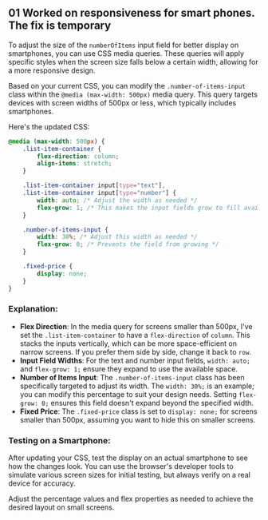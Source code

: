 ## 01 Worked on responsiveness for smart phones. The fix is temporary
To adjust the size of the `numberOfItems` input field for better display on smartphones, you can use CSS media queries. These queries will apply specific styles when the screen size falls below a certain width, allowing for a more responsive design.

Based on your current CSS, you can modify the `.number-of-items-input` class within the `@media (max-width: 500px)` media query. This query targets devices with screen widths of 500px or less, which typically includes smartphones.

Here's the updated CSS:

```css
@media (max-width: 500px) {
    .list-item-container {
        flex-direction: column;
        align-items: stretch;
    }

    .list-item-container input[type="text"],
    .list-item-container input[type="number"] {
        width: auto; /* Adjust the width as needed */
        flex-grow: 1; /* This makes the input fields grow to fill available space */
    }

    .number-of-items-input {
        width: 30%; /* Adjust this width as needed */
        flex-grow: 0; /* Prevents the field from growing */
    }

    .fixed-price {
        display: none;
    }
}
```

### Explanation:

- **Flex Direction**: In the media query for screens smaller than 500px, I've set the `.list-item-container` to have a `flex-direction` of `column`. This stacks the inputs vertically, which can be more space-efficient on narrow screens. If you prefer them side by side, change it back to `row`.
- **Input Field Widths**: For the text and number input fields, `width: auto;` and `flex-grow: 1;` ensure they expand to use the available space.
- **Number of Items Input**: The `.number-of-items-input` class has been specifically targeted to adjust its width. The `width: 30%;` is an example; you can modify this percentage to suit your design needs. Setting `flex-grow: 0;` ensures this field doesn't expand beyond the specified width.
- **Fixed Price**: The `.fixed-price` class is set to `display: none;` for screens smaller than 500px, assuming you want to hide this on smaller screens.

### Testing on a Smartphone:

After updating your CSS, test the display on an actual smartphone to see how the changes look. You can use the browser's developer tools to simulate various screen sizes for initial testing, but always verify on a real device for accuracy.

Adjust the percentage values and flex properties as needed to achieve the desired layout on small screens.